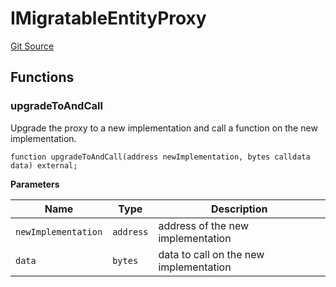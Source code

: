 # IMigratableEntityProxy
[Git Source](https://github.com/symbioticfi/core/blob/f05307516bbf31fe6a8fa180eab4a8d7068a66a2/src/interfaces/common/IMigratableEntityProxy.sol)


## Functions
### upgradeToAndCall

Upgrade the proxy to a new implementation and call a function on the new implementation.


```solidity
function upgradeToAndCall(address newImplementation, bytes calldata data) external;
```
**Parameters**

|Name|Type|Description|
|----|----|-----------|
|`newImplementation`|`address`|address of the new implementation|
|`data`|`bytes`|data to call on the new implementation|



